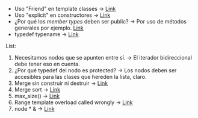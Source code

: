 - Uso "Friend" en template classes -> [Link](https://web.mst.edu/~nmjxv3/articles/templates.html)
- Uso "explicit" en constructores -> [Link](https://stackoverflow.com/questions/121162/what-does-the-explicit-keyword-mean)
- ¿Por qué los _member types_ deben ser public? -> Por uso de métodos generales por ejemplo. [Link](https://stackoverflow.com/a/44571482/12320117)
- typedef typename -> [Link](https://stackoverflow.com/questions/18385418/c-meaning-of-a-statement-combining-typedef-and-typename)

List:
  1. Necesitamos nodos que se apunten entre sí. -> El iterador bidireccional debe tener eso en cuenta.
  2. ¿Por qué typedef del nodo es protected? -> Los nodos deben ser accesibles para las clases que hereden la lista, claro.
  3. Merge sin construir ni destruir -> [Link](https://programmercave0.github.io/assets/mergesortedlinkedlist.png)
  4. Merge sort -> [Link](https://codereview.stackexchange.com/questions/49459/merge-sort-algorithm-implementation-using-c)
  5. max_size() -> [Link](https://stackoverflow.com/a/7949501/12320117)
  6. Range template overload called wrongly -> [Link](https://stackoverflow.com/questions/24346869/wrong-constructor-called-in-custom-vector-class)
  7. node * & -> [Link](https://stackoverflow.com/a/56079782/12320117)
